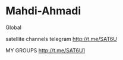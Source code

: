# Mahdi-Ahmadi
Global


satellite channels telegram http://t.me/SAT6U

MY GROUPS http://t.me/SAT6U1

